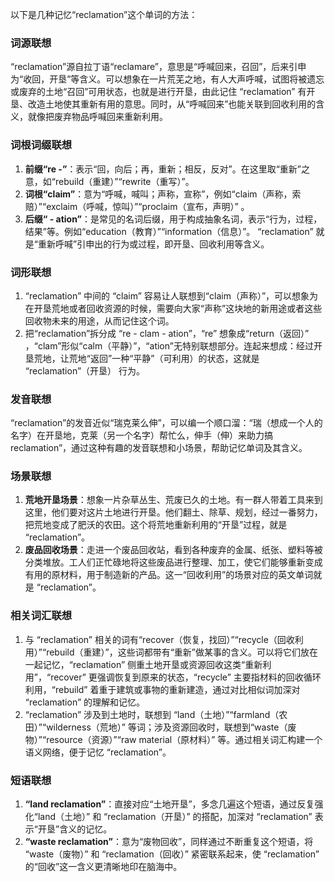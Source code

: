 以下是几种记忆“reclamation”这个单词的方法：

### 词源联想
“reclamation”源自拉丁语“reclamare”，意思是“呼喊回来，召回”，后来引申为“收回，开垦”等含义。可以想象在一片荒芜之地，有人大声呼喊，试图将被遗忘或废弃的土地“召回”可用状态，也就是进行开垦，由此记住 “reclamation” 有开垦、改造土地使其重新有用的意思。同时，从“呼喊回来”也能关联到回收利用的含义，就像把废弃物品呼喊回来重新利用。 

### 词根词缀联想
1. **前缀“re -”**：表示“回，向后；再，重新；相反，反对”。在这里取“重新”之意，如“rebuild（重建）”“rewrite（重写）”。
2. **词根“claim”**：意为“呼喊，喊叫；声称，宣称”，例如“claim（声称，索赔）”“exclaim（呼喊，惊叫）”“proclaim（宣布，声明）” 。
3. **后缀“ - ation”**：是常见的名词后缀，用于构成抽象名词，表示“行为，过程，结果”等。例如“education（教育）”“information（信息）”。
 “reclamation” 就是“重新呼喊”引申出的行为或过程，即开垦、回收利用等含义。

### 词形联想
1. “reclamation” 中间的 “claim” 容易让人联想到“claim（声称）”，可以想象为在开垦荒地或者回收资源的时候，需要向大家“声称”这块地的新用途或者这些回收物未来的用途，从而记住这个词。
2. 把“reclamation”拆分成 “re - clam - ation”，“re” 想象成“return（返回）” ，“clam”形似“calm（平静）”，“ation”无特别联想部分。连起来想成：经过开垦荒地，让荒地“返回”一种“平静”（可利用）的状态，这就是 “reclamation”（开垦） 行为。

### 发音联想
“reclamation”的发音近似“瑞克莱么伸”，可以编一个顺口溜：“瑞（想成一个人的名字）在开垦地，克莱（另一个名字）帮忙么，伸手（伸）来助力搞reclamation”，通过这种有趣的发音联想和小场景，帮助记忆单词及其含义。 

### 场景联想
1. **荒地开垦场景**：想象一片杂草丛生、荒废已久的土地。有一群人带着工具来到这里，他们要对这片土地进行开垦。他们翻土、除草、规划，经过一番努力，把荒地变成了肥沃的农田。这个将荒地重新利用的“开垦”过程，就是 “reclamation”。 
2. **废品回收场景**：走进一个废品回收站，看到各种废弃的金属、纸张、塑料等被分类堆放。工人们正忙碌地将这些废品进行整理、加工，使它们能够重新变成有用的原材料，用于制造新的产品。这一“回收利用”的场景对应的英文单词就是 “reclamation”。

### 相关词汇联想
1. 与 “reclamation” 相关的词有“recover（恢复，找回）”“recycle（回收利用）”“rebuild（重建）”，这些词都带有“重新”做某事的含义。可以将它们放在一起记忆，“reclamation” 侧重土地开垦或资源回收这类“重新利用”，“recover” 更强调恢复到原来的状态，“recycle” 主要指材料的回收循环利用，“rebuild” 着重于建筑或事物的重新建造，通过对比相似词加深对 “reclamation” 的理解和记忆。 
2. “reclamation” 涉及到土地时，联想到 “land（土地）”“farmland（农田）”“wilderness（荒地）” 等词；涉及资源回收时，联想到“waste（废物）”“resource（资源）”“raw material（原材料）” 等。通过相关词汇构建一个语义网络，便于记忆 “reclamation”。 

### 短语联想
1. **“land reclamation”**：直接对应“土地开垦”，多念几遍这个短语，通过反复强化“land（土地）” 和 “reclamation（开垦）” 的搭配，加深对 “reclamation” 表示“开垦”含义的记忆。 
2. **“waste reclamation”**：意为“废物回收”，同样通过不断重复这个短语，将 “waste（废物）” 和 “reclamation（回收）” 紧密联系起来，使 “reclamation” 的“回收”这一含义更清晰地印在脑海中。 